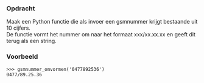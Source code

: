 ### Opdracht

Maak een Python functie die als invoer een gsmnummer krijgt bestaande uit 10 cijfers.  
De functie vormt het nummer om naar het formaat xxx/xx.xx.xx en geeft dit terug als een string.

### Voorbeeld

    >>> gsmnummer_omvormen('0477892536')
    0477/89.25.36
